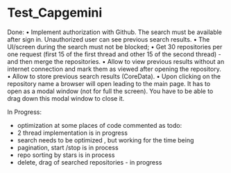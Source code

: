 # Test_Capgemini

Done: 
    •    Implement authorization with Github. The search must be available after sign in. Unauthorized user can see previous search results.
    •    The UI/screen during the search must not be blocked;
    •    Get 30 repositories per one request (first 15 of the first thread and other 15 of the second thread) - and then merge the repositories.
    •    Allow to view previous results without an internet connection and mark them as viewed after opening the repository.
    •    Allow to store previous search results (CoreData).
    •    Upon clicking on the repository name a browser will open leading to the main page. It has to open as a modal window (not for full the screen). You have to be able to drag down this modal window to close it.


In Progress: 

- optimization at some places of code commented as todo:
- 2 thread implementation is in progress
- search needs to be optimized , but working for the time being
- pagination, start /stop is in process
- repo sorting by stars is in process
- delete, drag of searched repositories - in progress


